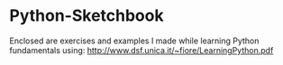 # Python-Sketchbook

Enclosed are exercises and examples I made while learning Python fundamentals using:
http://www.dsf.unica.it/~fiore/LearningPython.pdf
